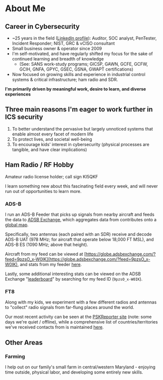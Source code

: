 # About Me

## Career in Cybersecurity
* ~25 years in the field ([LinkedIn profile](https://www.linkedin.com/in/bdooling)): Auditor, SOC analyst, PenTester, Incident Responder; NIST, GRC & vCISO consultant
* Small business owner & operator since 2009
* I'm self-motivated, and have regularly shifted my focus for the sake of continued learning and breadth of knowledge
    * (See: SANS work-study programs; GICSP, GAWN, GCFE, GCFW, GCIH, GNFA, GPYC, GSEC, GSNA, GWAPT certifications)
* Now focused on growing skills and experience in industrial control systems & critical infrastructure; ham radio and SDR.

**I'm primarily driven by meaningful work, desire to learn, and diverse experiences**

## Three main reasons I'm eager to work further in ICS security
1. To better understand the pervasive but largely unnoticed systems that enable almost every facet of modern life
2. To protect lives, and societal well-being
3. To encourage kids' interest in cybersecurity  (physical processes are tangible, and have clear implications)


## Ham Radio / RF Hobby

Amateur radio license holder; call sign KI5QKF

I learn something new about this fascinating field every week, and will never run out of opportunities to learn more.

### ADS-B

I run an ADS-B Feeder that picks up signals from nearby aircraft and feeds the data to [ADSB Exchange](https://www.adsbexchange.com/), which aggregates data from contributes onto a [global map](https://globe.adsbexchange.com/).

Specifically, two antennas (each paired with an SDR) receive and decode ADS-B UAT (978 MHz; for aircraft that operate below 18,000 FT MSL), and ADS-B ES (1090 MHz; above that height).

Aircraft from my feed can be viewed at [https://globe.adsbexchange.com/?feed=9pzsO_x-W0IK](https://globe.adsbexchange.com/?feed=9pzsO_x-W0IK), and stats from my feeder [here](https://www.adsbexchange.com/api/feeders/?feed=9pzsO_x-W0IK).

Lastly, some additional interesting stats can be viewed on the ADSB Exchange "[leaderboard](https://globe.adsbexchange.com/leaderboard/)" by searching for my feed ID (`9pzsO_x-W0IK`).

### FT8

Along with my kids, we experiment with a few different radios and antennas to "collect" radio signals from far-flung places around the world. 

Our most recent activity can be seen at the [PSKReporter site](https://www.pskreporter.info/pskmap?preset&callsign=KI5QKF&timerange=86400&hideunrec=1&blankifnone=1&showsnr=1&showlines=1&mapCenter=37.22207150572336,-90.37766484038866,3.3992446412754806) (note: some days we're quiet / offline), while a comprehensive list of countries/territories we've received contacts from is maintained [here](https://raw.githubusercontent.com/bdooling/public_gh_content/refs/heads/master/rf/Countries-KI5QKF-AllTime-Unique.txt). 


## Other Areas

### Farming

I help out on our family's small farm in central/western Maryland - enjoying time outside, physical labor, and developing some entirely new skills.
